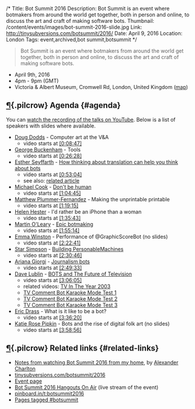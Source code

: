 /*
Title: Bot Summit 2016
Description: Bot Summit is an event where botmakers from around the world get together, both in person and online, to discuss the art and craft of making software bots.
Thumbnail: /content/events/images/bot-summit-2016-slide.jpg
Link: http://tinysubversions.com/botsummit/2016/
Date: April 9, 2016
Location: London
Tags: event,archived,bot summit,botsummit
*/

> Bot Summit is an event where botmakers from around the world get together, both in person and online, to discuss the art and craft of making software bots.

- April 9th, 2016
- 4pm - 9pm (GMT)
- Victoria & Albert Museum, Cromwell Rd, London, United Kingdom ([map](https://www.google.com/maps/dir/Current+Location/Cromwell+Rd+London+SW7+2RL+United+Kingdom))

## [¶](#agenda){.pilcrow} Agenda {#agenda}

You can [watch the recording of the talks on YouTube](https://www.youtube.com/watch?v=KTPih7D0Jhg). Below is a list of speakers with slides where available.

- [Doug Dodds](https://twitter.com/DoddsDouglas) - Computer art at the V&A
  - video starts at [[0:08:47]](https://www.youtube.com/watch?v=KTPih7D0Jhg&t=8m47s)
- [George Buckenham](https://twitter.com/v21) - Tools
  - video starts at [[0:26:28]](https://www.youtube.com/watch?v=KTPih7D0Jhg&t=26m28s)
- [Esther Seyffarth](https://twitter.com/ojahnn) - [How thinking about translation can help you think about bots](http://enigmabrot.de/botsummit2016/slides/#/)
  - video starts at [[0:53:04]](https://www.youtube.com/watch?v=KTPih7D0Jhg&t=53m04s)
  - see also: [related article](http://enigmabrot.de/botsummit2016/summary/)
- [Michael Cook](https://twitter.com/mtrc) - [Don't be human](http://www.gamesbyangelina.org/botsummit.pdf)
  - video starts at [[1:04:45]](https://www.youtube.com/watch?v=KTPih7D0Jhg&t=1h04m45s)
- [Matthew Plummer-Fernandez](https://twitter.com/M_PF) - Making the unprintable printable
  - video starts at [[1:19:15]](https://www.youtube.com/watch?v=KTPih7D0Jhg&t=1h19m15s)
- [Helen Hester](https://twitter.com/HelenHester) - I'd rather be an iPhone than a woman
  - video starts at [[1:35:43]](https://www.youtube.com/watch?v=KTPih7D0Jhg&t=1h35m43s)
- [Martin O'Leary](https://twitter.com/mewo2) - [Epic botmaking](https://www.dropbox.com/s/dk541hc4u3p8g4f/Bot%20Summit%202016%20-%20Epic%20Botmaking.pdf?dl=0)
  - video starts at [[1:55:14]](https://www.youtube.com/watch?v=KTPih7D0Jhg&t=1h55m14s)
- [Emma Winston](https://twitter.com/deer_ful) - Performance of @GraphicScoreBot (no slides)
  - video starts at [[2:22:41]](https://www.youtube.com/watch?v=KTPih7D0Jhg&t=2h22m41s)
- [Star Simpson](https://twitter.com/starsandrobots) - [Building PersonableMachines](http://cl.ly/feN1)
  - video starts at [[2:30:46]](https://www.youtube.com/watch?v=KTPih7D0Jhg&t=2h30m46s)
- [Ariana Giorgi](https://twitter.com/ArianaNGiorgi) - [Journalism bots](https://docs.google.com/presentation/d/1xh1zrFsK33PX5KapJjLfWfrliSPF3L8gtkx6XJrHhFY/edit#slide=id.p)
  - video starts at [[2:49:33]](https://www.youtube.com/watch?v=KTPih7D0Jhg&t=2h49m33s)
- [Dave Lublin](https://twitter.com/DavidLublin) - [BOTS and The Future of Television](http://cl.ly/3B2A052r2X1s)
  - video starts at [[3:06:05]](https://www.youtube.com/watch?v=KTPih7D0Jhg&t=3h06m05s)
  - related videos: [TV In The Year 2003](https://vimeo.com/101825025)
  - [TV Comment Bot Karaoke Mode Test 1](https://vimeo.com/119030586)
  - [TV Comment Bot Karaoke Mode Test 2](https://vimeo.com/119031354)
  - [TV Comment Bot Karaoke Mode Test 3](https://vimeo.com/119051631)
- [Eric Drass](https://twitter.com/erocdrahs) - What is it like to be a bot?
  - video starts at [[3:36:20]](https://www.youtube.com/watch?v=KTPih7D0Jhg&t=3h36m20s)
- [Katie Rose Pipkin](https://twitter.com/katierosepipkin) - Bots and the rise of digital folk art (no slides)
  - video starts at [[3:58:56]](https://www.youtube.com/watch?v=KTPih7D0Jhg&t=3h58m56s)


## [¶](#related-links){.pilcrow} Related links {#related-links}

- [Notes from watching Bot Summit 2016 from my home](http://alex-charlton.com/posts/Notes_from_watching_Bot_Summit_2016_from_my_home/), by [Alexander Charlton](https://twitter.com/alexncharlton)
- [tinysubversions.com/botsummit/2016](http://tinysubversions.com/botsummit/2016/)
- [Event page](https://shop.vam.ac.uk/whatson/index/view/id/1980/event/Bot-Summit-2016/dt/2016-04-09/eType/1/free/2)
- [Bot Summit 2016 Hangouts On Air](https://plus.google.com/events/c2nqo1p9t4fmgnm80vc5kv4c49c) (live stream of the event)
- [pinboard.in/t:botsummit2016](https://pinboard.in/t:botsummit2016/)
- [Pages tagged #botsummit](/tag/botsummit)
